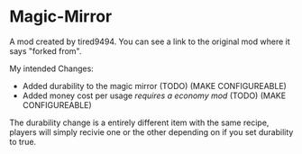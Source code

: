 # Magic-Mirror
A mod created by tired9494.
You can see a link to the original mod where it says "forked from".

My intended Changes:
- Added durability to the magic mirror (TODO) (MAKE CONFIGUREABLE)
- Added money cost per usage *requires a economy mod* (TODO) (MAKE CONFIGUREABLE)

The durability change is a entirely different item with the same recipe, players will simply recivie one or the other depending
on if you set durability to true.
